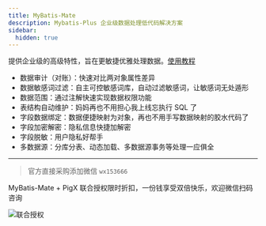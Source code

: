 ```yaml
---
title: MyBatis-Mate
description: Mybatis-Plus 企业级数据处理低代码解决方案
sidebar:
  hidden: true
---
```


提供企业级的高级特性，旨在更敏捷优雅处理数据。[使用教程](/guides/advanced-features/)

- 数据审计（对账）：快速对比两对象属性差异
- 数据敏感词过滤：自主可控敏感词库，自动过滤敏感词，让敏感词无处遁形
- 数据范围：通过注解快速实现数据权限功能
- 表结构自动维护：妈妈再也不用担心我上线忘执行 SQL 了
- 字段数据绑定：数据便捷映射为对象，再也不用手写数据映射的胶水代码了
- 字段加密解密：隐私信息快捷加解密
- 字段脱敏：用户隐私好帮手
- 多数据源：分库分表、动态加载、多数据源事务等处理一应俱全

---

> 官方直接采购添加微信 `wx153666`

MyBatis-Mate + PigX 联合授权限时折扣，一份钱享受双倍快乐，欢迎微信扫码咨询

![联合授权](https://minio.pigx.top/oss/1647315825.gif)
